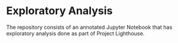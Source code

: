 # Exploratory Analysis

The repository consists of an annotated Jupyter Notebook that has exploratory analysis done as part of Project Lighthouse.
